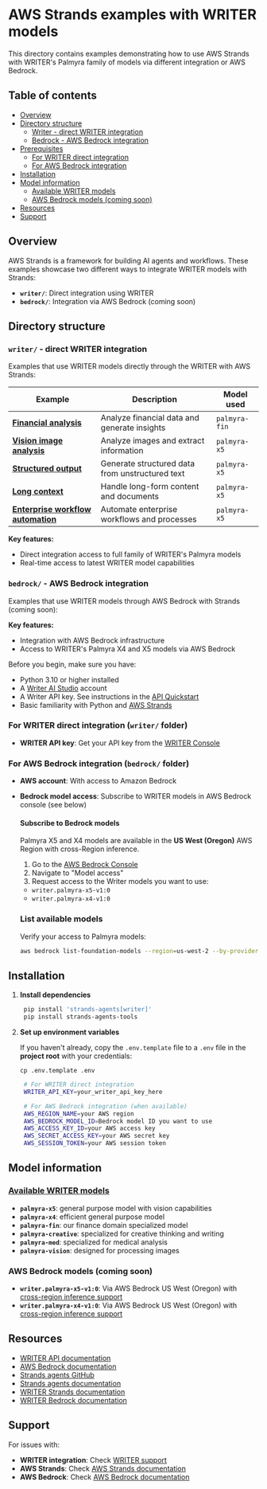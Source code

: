 # AWS Strands examples with WRITER models

This directory contains examples demonstrating how to use AWS Strands with WRITER's Palmyra family of models via different integration or AWS Bedrock.

## Table of contents

- [Overview](#overview)
- [Directory structure](#directory-structure)
  - [Writer - direct WRITER integration](#writer---direct-writer-integration)
  - [Bedrock - AWS Bedrock integration](#bedrock---aws-bedrock-integration)
- [Prerequisites](#prerequisites)
  - [For WRITER direct integration](#for-writer-direct-integration-writer-folder)
  - [For AWS Bedrock integration](#for-aws-bedrock-integration-bedrock-folder)
- [Installation](#installation)
- [Model information](#model-information)
  - [Available WRITER models](#available-writer-models)
  - [AWS Bedrock models (coming soon)](#aws-bedrock-models-coming-soon)
- [Resources](#resources)
- [Support](#support)

## Overview

AWS Strands is a framework for building AI agents and workflows. These examples showcase two different ways to integrate WRITER models with Strands:

- **`writer/`**: Direct integration using WRITER
- **`bedrock/`**: Integration via AWS Bedrock (coming soon)

## Directory structure

### `writer/` - direct WRITER integration

Examples that use WRITER models directly through the WRITER with AWS Strands:

| Example | Description | Model used |
|---------|-------------|------------|
| **[Financial analysis](writer/financial_analysis.py)** | Analyze financial data and generate insights | `palmyra-fin` |
| **[Vision image analysis](writer/vision_image_analysis.py)** | Analyze images and extract information | `palmyra-x5` |
| **[Structured output](writer/structured_output.py)** | Generate structured data from unstructured text | `palmyra-x5` |
| **[Long context](writer/long_context.py)** | Handle long-form content and documents | `palmyra-x5` |
| **[Enterprise workflow automation](writer/enterpricse_workflow_automation.py)** | Automate enterprise workflows and processes | `palmyra-x5` |

**Key features:**
- Direct integration access to full family of WRITER's Palmyra models
- Real-time access to latest WRITER model capabilities

### `bedrock/` - AWS Bedrock integration

Examples that use WRITER models through AWS Bedrock with Strands (coming soon):

**Key features:**
- Integration with AWS Bedrock infrastructure
- Access to WRITER's Palmyra X4 and X5 models via AWS Bedrock

Before you begin, make sure you have:

- Python 3.10 or higher installed
- A [Writer AI Studio](https://app.writer.com/register) account
- A Writer API key. See instructions in the [API Quickstart](/home/quickstart)
- Basic familiarity with Python and [AWS Strands](https://strandsagents.com/latest/)

### For WRITER direct integration (`writer/` folder)
- **WRITER API key**: Get your API key from the [WRITER Console](https://console.writer.com/)

### For AWS Bedrock integration (`bedrock/` folder)
- **AWS account**: With access to Amazon Bedrock
- **Bedrock model access**: Subscribe to WRITER models in AWS Bedrock console (see below)
    #### Subscribe to Bedrock models
    Palmyra X5 and X4 models are available in the **US West (Oregon)** AWS Region with cross-Region inference.

    1. Go to the [AWS Bedrock Console](https://console.aws.amazon.com/bedrock/)
    2. Navigate to "Model access"
    3. Request access to the Writer models you want to use:
    - `writer.palmyra-x5-v1:0`
    - `writer.palmyra-x4-v1:0`

    ### List available models
    Verify your access to Palmyra models:
    ```bash
    aws bedrock list-foundation-models --region=us-west-2 --by-provider writer --query "modelSummaries[*].modelId"
    ```

## Installation

1. **Install dependencies**
   ```bash
    pip install 'strands-agents[writer]'
    pip install strands-agents-tools
    ```
2. **Set up environment variables**

    If you haven't already, copy the `.env.template` file to a `.env` file in the **project root** with your credentials:
     ```
     cp .env.template .env
    ```
   ```bash
    # For WRITER direct integration
    WRITER_API_KEY=your_writer_api_key_here

    # For AWS Bedrock integration (when available)
    AWS_REGION_NAME=your AWS region
    AWS_BEDROCK_MODEL_ID=Bedrock model ID you want to use
    AWS_ACCESS_KEY_ID=your AWS access key
    AWS_SECRET_ACCESS_KEY=your AWS secret key
    AWS_SESSION_TOKEN=your AWS session token
   ```

## Model information

### [Available WRITER models](https://dev.writer.com/home/models)
- **`palmyra-x5`**: general purpose model with vision capabilities
- **`palmyra-x4`**: efficient general purpose model
- **`palmyra-fin`**: our finance domain specialized model
- **`palmyra-creative`**: specialized for creative thinking and writing
- **`palmyra-med`**: specialized for medical analysis
- **`palmyra-vision`**: designed for processing images

### AWS Bedrock models (coming soon)
- **`writer.palmyra-x5-v1:0`**: Via AWS Bedrock US West (Oregon) with [cross-region inference support](https://docs.aws.amazon.com/bedrock/latest/userguide/cross-region-inference.html)
- **`writer.palmyra-x4-v1:0`**: Via AWS Bedrock US West (Oregon) with [cross-region inference support](https://docs.aws.amazon.com/bedrock/latest/userguide/cross-region-inference.html)

## Resources

- [WRITER API documentation](https://dev.writer.com/)
- [AWS Bedrock documentation](https://docs.aws.amazon.com/bedrock/)
- [Strands agents GitHub](https://github.com/aws-samples/strands-agents)
- [Strands agents documentation](https://strandsagents.com/latest/)
- [WRITER Strands documentation](https://dev.writer.com/home/integrations/strands)
- [WRITER Bedrock documentation](https://dev.writer.com/home/integrations/instructor)

## Support

For issues with:
- **WRITER integration**: Check [WRITER support](https://support.writer.com/)
- **AWS Strands**: Check [AWS Strands documentation](https://docs.aws.amazon.com/strands/)
- **AWS Bedrock**: Check [AWS Bedrock documentation](https://docs.aws.amazon.com/bedrock/)
